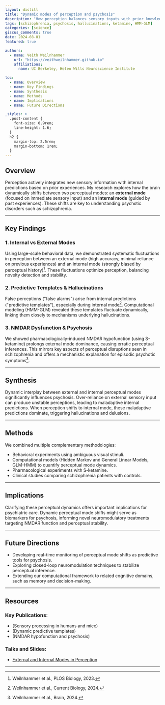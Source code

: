 ```yaml
---
layout: distill
title: "Dynamic modes of perception and psychosis"
description: "How perception balances sensory inputs with prior knowledge, and implications for schizophrenia."
tags: [schizophrenia, psychosis, hallucinations, ketamine, HMM-GLM]
categories: [science]
giscus_comments: true
date: 2024-08-01
featured: true

authors:
  - name: Veith Weilnhammer
    url: "https://veithweilnhammer.github.io"
    affiliations:
      name: UC Berkeley, Helen Wills Neuroscience Institute

toc:
  - name: Overview
  - name: Key Findings
  - name: Synthesis
  - name: Methods
  - name: Implications
  - name: Future Directions

_styles: >
  .post-content {
    font-size: 0.9rem;
    line-height: 1.6;
  }
  h2 {
    margin-top: 2.5rem;
    margin-bottom: 1rem;
  }
---
```


## Overview

Perception actively integrates new sensory information with internal predictions based on prior experiences. My research explores how the brain dynamically shifts between two perceptual modes: an **external mode** (focused on immediate sensory input) and an **internal mode** (guided by past experiences). These shifts are key to understanding psychotic disorders such as schizophrenia.

---


## Key Findings

### 1. Internal vs External Modes

Using large-scale behavioral data, we demonstrated systematic fluctuations in perception between an external mode (high accuracy, minimal reliance on previous experiences) and an internal mode (strongly biased by perceptual history)[^1]. These fluctuations optimize perception, balancing novelty detection and stability.

### 2. Predictive Templates & Hallucinations

False perceptions ("false alarms") arise from internal predictions ("predictive templates"), especially during internal mode[^2]. Computational modeling (HMM-GLM) revealed these templates fluctuate dynamically, linking them closely to mechanisms underlying hallucinations.

### 3. NMDAR Dysfunction & Psychosis

We showed pharmacologically-induced NMDAR hypofunction (using S-ketamine) prolongs external mode dominance, causing erratic perceptual inferences. This mirrors key aspects of perceptual disruptions seen in schizophrenia and offers a mechanistic explanation for episodic psychotic symptoms[^3].

---

## Synthesis

Dynamic interplay between external and internal perceptual modes significantly influences psychosis. Over-reliance on external sensory input can produce unstable perceptions, leading to maladaptive internal predictions. When perception shifts to internal mode, these maladaptive predictions dominate, triggering hallucinations and delusions.

---

## Methods

We combined multiple complementary methodologies:

- Behavioral experiments using ambiguous visual stimuli.
- Computational models (Hidden Markov and General Linear Models, GLM-HMM) to quantify perceptual mode dynamics.
- Pharmacological experiments with S-ketamine.
- Clinical studies comparing schizophrenia patients with controls.

---

## Implications

Clarifying these perceptual dynamics offers important implications for psychiatric care. Dynamic perceptual mode shifts might serve as biomarkers for psychosis, informing novel neuromodulatory treatments targeting NMDAR function and perceptual stability.

---

## Future Directions

- Developing real-time monitoring of perceptual mode shifts as predictive tools for psychosis.
- Exploring closed-loop neuromodulation techniques to stabilize perceptual inference.
- Extending our computational framework to related cognitive domains, such as memory and decision-making.

---

## Resources

### Key Publications:

- <d-cite key="weilnhammer2023sensory"></d-cite> (Sensory processing in humans and mice)
- <d-cite key="weilnhammer2024dynamic"></d-cite> (Dynamic predictive templates)
- <d-cite key="weilnhammer2024nmdar"></d-cite> (NMDAR hypofunction and psychosis)

### Talks and Slides:

- [External and Internal Modes in Perception](https://veithweilnhammer.github.io/assets/reveal/modes_Basel_2.html)

---


[^1]: Weilnhammer et al., PLOS Biology, 2023.
[^2]: Weilnhammer et al., Current Biology, 2024.
[^3]: Weilnhammer et al., Brain, 2024.